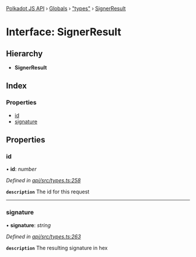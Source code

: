 [Polkadot JS API](../README.md) › [Globals](../globals.md) › ["types"](../modules/_types_.md) › [SignerResult](_types_.signerresult.md)

# Interface: SignerResult

## Hierarchy

* **SignerResult**

## Index

### Properties

* [id](_types_.signerresult.md#id)
* [signature](_types_.signerresult.md#signature)

## Properties

###  id

• **id**: *number*

*Defined in [api/src/types.ts:258](https://github.com/polkadot-js/api/blob/9e681c066/packages/api/src/types.ts#L258)*

**`description`** The id for this request

___

###  signature

• **signature**: *string*

*Defined in [api/src/types.ts:263](https://github.com/polkadot-js/api/blob/9e681c066/packages/api/src/types.ts#L263)*

**`description`** The resulting signature in hex
